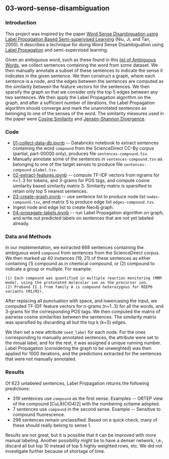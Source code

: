 ## 03-word-sense-disambiguation

### Introduction

This project was inspired by the paper [Word Sense Disambiguation using Label Propagation Based Semi-supervised Learning](https://www.aclweb.org/anthology/P05-1049) (Niu, Ji, and Tan, 2005). It describes a technique for doing Word Sense Disambiguation using [Label Propagation](https://neo4j.com/docs/graph-algorithms/current/algorithms/label-propagation/) and semi-supervised learning.

Given an ambiguous word, such as these found in this [list of Ambiguous Words](https://muse.dillfrog.com/lists/ambiguous), we collect sentences containing the word from some dataset. We then manually annotate a subset of these sentences to indicate the sense it indicates in the given sentence. We then construct a graph, where each sentence is a node, and the edges between the sentences are computed as the similarity between the feature vectors for the sentences. We then sparsify the graph so that we consider only the top 5 edges between any two sentences. We then apply the Label Propagation algorithm on the graph, and after a sufficient number of iterations, the Label Propagation algorithm should converge and mark the unannotated sentences as belonging to one of the senses of the word. The similarity measures used in the paper were [Cosine Similarity](https://scikit-learn.org/stable/modules/generated/sklearn.metrics.pairwise.cosine_similarity.html) and [Jensen-Shannon Divergence](https://docs.scipy.org/doc/scipy/reference/generated/scipy.spatial.distance.jensenshannon.html?highlight=jensenshannon#scipy.spatial.distance.jensenshannon).

### Code

* [01-collect-data-db.ipynb](src/01-collect-data-db.ipynb) -- Databricks notebook to extract sentences containing the word `compound` from the ScienceDirect CC-By corpus (partial, part-00000 only), produces file `sentences-compound.tsv`.
* Manually annotate some of the sentences in `sentences-compound.tsv` as belonging to one of the target senses to produce file `sentences-compound-plabel.tsv`. 
* [02-extract-features.ipynb](src/02-extract-features.ipynb) -- compute TF-IDF vectors from ngrams for n=1..3 for tokens, and 3-grams for POS tags, and compute cosine similarity based similarity matrix S. Similarity matrix is sparsified to retain only top 5 nearest sentences.
* [03-create-graph.ipynb](src/03-create-graph.ipynb) -- use sentence list to produce node list `nodes-compound.tsv`, and matrix S to produce edge list `edges-compound.tsv`.
* Ingest node and edge list to create Neo4j graph.
* [04-propagate-labels.ipynb](04-propagate-labels.ipynb) -- run Label Propagation algorithm on graph, and write out predicted labels on sentences that are not yet labeled already.


### Data and Methods

In our implementation, we extracted 668 sentences containing the ambiguous word `compound` from sentences from the ScienceDirect corpus. We then marked up 40 instances (19, 21) of these sentences as either containing (1) compound as in chemical compound, or (2) compound to indicate a group or multiple. For example:

	(1) Each compound was quantified in multiple reaction monitoring (MRM mode), using the protonated molecular ion as the precursor ion.
	(2) Proband II.1 from family A is compound heterozygous for REEP6 variants (M1/M2).

After replacing all punctuation with space, and lowercasing the input, we computed TF-IDF feature vectors for n-grams (n=1..3) for all the words, and 3-grams for the corresponding POS tags. We then computed the matrix of pairwise cosine similarities between the sentences. The similarity matrix was sparsified by discarding all but the top k (k=5) edges.

We then set a new attribute `seed_label` for each node. For the ones corresponding to manually annotated sentences, the attribute were set to the mnual label, and for the rest, it was assigned a unique running number. Label Propagation (considering the graph to be unweighted) was then applied for 1000 iterations, and the predictions extracted for the sentences that were not manually annotated.

### Results

Of 623 unlabeled sentences, Label Propagation returns the following predictions:

* 319 sentences use `compound` as the first sense. Examples -- ORTEP view of the compound [CuL8(ClO4)2] with the numbering scheme adopted.
* 7 sentences use `compound` in the second sense. Example -- Sensitive to compound fluorescence.
* 298 sentences remain unclassified. Based on a quick check, many of these should really belong to sense 1.

Results are not great, but it is possible that it can be improved with more manual labeling. Another possibility might be to have a denser network, i.e., discard all but top 10 instead of top 5 highly weighted rows, etc. We did not investigate further because of shortage of time.

